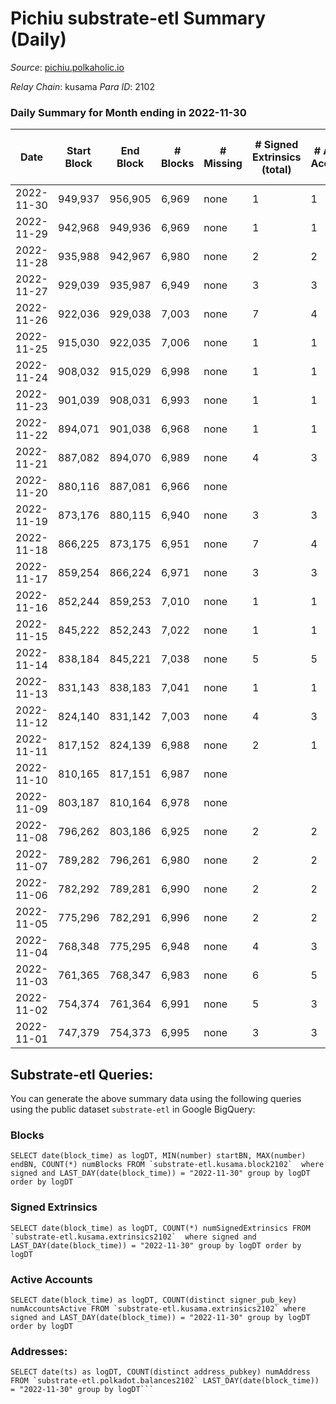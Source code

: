 # Pichiu substrate-etl Summary (Daily)

_Source_: [pichiu.polkaholic.io](https://pichiu.polkaholic.io)

*Relay Chain*: kusama
*Para ID*: 2102



### Daily Summary for Month ending in 2022-11-30


| Date | Start Block | End Block | # Blocks | # Missing | # Signed Extrinsics (total) | # Active Accounts | # Addresses with Balances | # Events | # Transfers | # XCM Transfers In | # XCM Transfers Out |
| ---- | ----------- | --------- | -------- | --------- | --------------------------- | ----------------- | ------------------------- | -------- | ----------- | ------------------ | ------------------- |
| 2022-11-30 | 949,937 | 956,905 | 6,969 | none | 1 | 1 | 1,123 | 13,946 |   |   |   |
| 2022-11-29 | 942,968 | 949,936 | 6,969 | none | 1 | 1 |  | 13,946 |   |   |   |
| 2022-11-28 | 935,988 | 942,967 | 6,980 | none | 2 | 2 | 1,123 | 13,972 |   |   |   |
| 2022-11-27 | 929,039 | 935,987 | 6,949 | none | 3 | 3 | 1,123 | 13,915 | 1  |   |   |
| 2022-11-26 | 922,036 | 929,038 | 7,003 | none | 7 | 4 | 1,122 | 14,119 | 24  |   |   |
| 2022-11-25 | 915,030 | 922,035 | 7,006 | none | 1 | 1 | 1,112 | 14,020 |   |   |   |
| 2022-11-24 | 908,032 | 915,029 | 6,998 | none | 1 | 1 |  | 14,004 |   |   |   |
| 2022-11-23 | 901,039 | 908,031 | 6,993 | none | 1 | 1 | 1,112 | 13,996 |   |   |   |
| 2022-11-22 | 894,071 | 901,038 | 6,968 | none | 1 | 1 |  | 13,944 |   |   |   |
| 2022-11-21 | 887,082 | 894,070 | 6,989 | none | 4 | 3 | 1,112 | 13,998 |   |   |   |
| 2022-11-20 | 880,116 | 887,081 | 6,966 | none |  |  | 1,112 | 13,936 |   |   |   |
| 2022-11-19 | 873,176 | 880,115 | 6,940 | none | 3 | 3 |  | 13,895 |   |   |   |
| 2022-11-18 | 866,225 | 873,175 | 6,951 | none | 7 | 4 |  | 13,934 |   |   |   |
| 2022-11-17 | 859,254 | 866,224 | 6,971 | none | 3 | 3 | 1,112 | 13,958 |   |   |   |
| 2022-11-16 | 852,244 | 859,253 | 7,010 | none | 1 | 1 |  | 14,030 |   |   |   |
| 2022-11-15 | 845,222 | 852,243 | 7,022 | none | 1 | 1 | 1,112 | 14,052 |   |   |   |
| 2022-11-14 | 838,184 | 845,221 | 7,038 | none | 5 | 5 | 1,112 | 14,104 | 2  |   |   |
| 2022-11-13 | 831,143 | 838,183 | 7,041 | none | 1 | 1 | 1,110 | 14,090 |   |   |   |
| 2022-11-12 | 824,140 | 831,142 | 7,003 | none | 4 | 3 |  | 14,031 | 1  | 1  |   |
| 2022-11-11 | 817,152 | 824,139 | 6,988 | none | 2 | 1 |  | 13,988 |   |   |   |
| 2022-11-10 | 810,165 | 817,151 | 6,987 | none |  |  |  | 13,980 |   |   |   |
| 2022-11-09 | 803,187 | 810,164 | 6,978 | none |  |  |  | 13,962 |   |   |   |
| 2022-11-08 | 796,262 | 803,186 | 6,925 | none | 2 | 2 | 1,110 | 13,862 |   |   |   |
| 2022-11-07 | 789,282 | 796,261 | 6,980 | none | 2 | 2 | 1,110 | 13,972 |   |   |   |
| 2022-11-06 | 782,292 | 789,281 | 6,990 | none | 2 | 2 |  | 13,992 |   |   |   |
| 2022-11-05 | 775,296 | 782,291 | 6,996 | none | 2 | 2 |  | 14,004 |   |   |   |
| 2022-11-04 | 768,348 | 775,295 | 6,948 | none | 4 | 3 | 1,110 | 13,918 | 1  |   |   |
| 2022-11-03 | 761,365 | 768,347 | 6,983 | none | 6 | 5 | 1,109 | 13,994 | 3  |   |   |
| 2022-11-02 | 754,374 | 761,364 | 6,991 | none | 5 | 3 | 1,109 | 14,006 |   |   |   |
| 2022-11-01 | 747,379 | 754,373 | 6,995 | none | 3 | 3 |  | 14,006 | 1  |   |   |

## Substrate-etl Queries:
You can generate the above summary data using the following queries using the public dataset `substrate-etl` in Google BigQuery:


### Blocks
```
SELECT date(block_time) as logDT, MIN(number) startBN, MAX(number) endBN, COUNT(*) numBlocks FROM `substrate-etl.kusama.block2102`  where signed and LAST_DAY(date(block_time)) = "2022-11-30" group by logDT order by logDT
```


### Signed Extrinsics
```
SELECT date(block_time) as logDT, COUNT(*) numSignedExtrinsics FROM `substrate-etl.kusama.extrinsics2102`  where signed and LAST_DAY(date(block_time)) = "2022-11-30" group by logDT order by logDT
```


### Active Accounts
```
SELECT date(block_time) as logDT, COUNT(distinct signer_pub_key) numAccountsActive FROM `substrate-etl.kusama.extrinsics2102` where signed and LAST_DAY(date(block_time)) = "2022-11-30" group by logDT order by logDT
```


### Addresses:
```
SELECT date(ts) as logDT, COUNT(distinct address_pubkey) numAddress FROM `substrate-etl.polkadot.balances2102` LAST_DAY(date(block_time)) = "2022-11-30" group by logDT```

